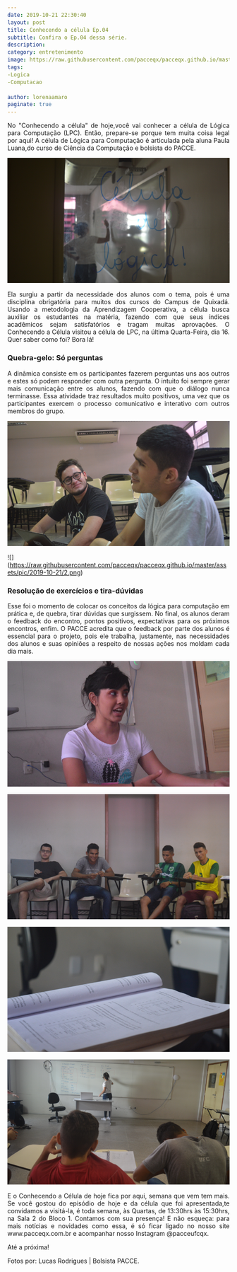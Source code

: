 ```yaml
---
date: 2019-10-21 22:30:40
layout: post
title: Conhecendo a célula Ep.04
subtitle: Confira o Ep.04 dessa série.
description: 
category: entretenimento
image: https://raw.githubusercontent.com/pacceqx/pacceqx.github.io/master/assets/pic/2019-10-21/lo.png
tags:
-Logica
-Computacao

author: lorenaamaro
paginate: true
---
```


<p style="text-align: justify">
No "Conhecendo a célula" de hoje,você vai conhecer a célula de Lógica para Computação (LPC). Então, prepare-se porque tem muita coisa legal por aqui! 
A célula de Lógica para Computação é articulada pela aluna Paula Luana,do curso de Ciência da Computação e bolsista do PACCE.
</p>

![](https://raw.githubusercontent.com/pacceqx/pacceqx.github.io/master/assets/pic/2019-10-21/5.png)

<p style="text-align: justify">
Ela surgiu a partir da necessidade dos alunos com o tema, pois é uma disciplina obrigatória para muitos dos cursos do Campus de Quixadá. Usando a metodologia da Aprendizagem Cooperativa, a célula busca auxiliar os estudantes na matéria, fazendo com que seus índices acadêmicos sejam satisfatórios e tragam muitas aprovações.
O Conhecendo a Célula visitou a célula de LPC, na última Quarta-Feira, dia 16. Quer saber como foi? Bora lá!
</p>


### Quebra-gelo: Só perguntas 

<p style="text-align: justify">
A dinâmica consiste em os participantes fazerem perguntas uns aos outros e estes só podem responder com outra pergunta. O intuito foi sempre gerar mais comunicação entre os alunos, fazendo com que o diálogo nunca terminasse. Essa atividade traz resultados muito positivos, uma vez que os participantes exercem o processo comunicativo e interativo com outros membros do grupo.
</p>

![](https://raw.githubusercontent.com/pacceqx/pacceqx.github.io/master/assets/pic/2019-10-21/1.png)

![]
(https://raw.githubusercontent.com/pacceqx/pacceqx.github.io/master/assets/pic/2019-10-21/2.png)

### Resolução de exercícios e tira-dúvidas

<p style="text-align: justify">
Esse foi o momento de colocar os conceitos da lógica para computação em prática e, de quebra, tirar dúvidas que surgissem. 
No final, os alunos deram o feedback do encontro, pontos positivos, expectativas para os próximos encontros, enfim. O PACCE acredita que o feedback por parte dos alunos é essencial para o projeto, pois ele trabalha, justamente, nas necessidades dos alunos e suas opiniões a respeito de nossas ações nos moldam cada dia mais.
</p>

![](https://raw.githubusercontent.com/pacceqx/pacceqx.github.io/master/assets/pic/2019-10-21/3.png)

![](https://raw.githubusercontent.com/pacceqx/pacceqx.github.io/master/assets/pic/2019-10-21/4.png)

![](https://raw.githubusercontent.com/pacceqx/pacceqx.github.io/master/assets/pic/2019-10-21/6.png)

![](https://raw.githubusercontent.com/pacceqx/pacceqx.github.io/master/assets/pic/2019-10-21/7.png)

<p style="text-align: justify">
E o Conhecendo a Célula de hoje fica por aqui, semana que vem tem mais. Se você gostou do episódio de hoje e da célula que foi apresentada,te convidamos a visitá-la, é toda semana, às Quartas, de 13:30hrs às 15:30hrs, na Sala 2 do Bloco 1. Contamos com sua presença!
E não esqueça: para mais notícias e novidades como essa, é só ficar ligado no nosso site www.pacceqx.com.br e acompanhar nosso Instagram @pacceufcqx.
</p>

Até a próxima!


Fotos por: Lucas Rodrigues | Bolsista PACCE.
